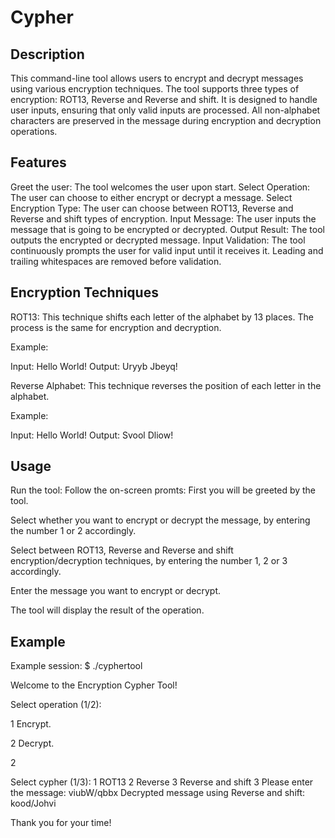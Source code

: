 # Cypher

## Description

<!-- Add third encription -->

This command-line tool allows users to encrypt and decrypt messages using various encryption techniques. The tool supports three types of encryption: ROT13, Reverse and Reverse and shift. It is designed to handle user inputs, ensuring that only valid inputs are processed. All non-alphabet characters are preserved in the message during encryption and decryption operations.

## Features

Greet the user: The tool welcomes the user upon start.
Select Operation: The user can choose to either encrypt or decrypt a message.
Select Encryption Type: The user can choose between ROT13, Reverse and Reverse and shift types of encryption.
Input Message: The user inputs the message that is going to be encrypted or decrypted.
Output Result: The tool outputs the encrypted or decrypted message.
Input Validation: The tool continuously prompts the user for valid input until it receives it. Leading and trailing whitespaces are removed before validation.

## Encryption Techniques

ROT13: This technique shifts each letter of the alphabet by 13 places. The process is the same for encryption and decryption.

Example:

Input: Hello World!
Output: Uryyb Jbeyq!

Reverse Alphabet: This technique reverses the position of each letter in the alphabet.

Example:

Input: Hello World!
Output: Svool Dliow!

## Usage

Run the tool:
Follow the on-screen promts:
First you will be greeted by the tool. 

Select whether you want to encrypt or decrypt the message, by entering the number 1 or 2 accordingly.

Select between ROT13, Reverse and Reverse and shift encryption/decryption techniques, by entering the number 1, 2 or 3 accordingly.

Enter the message you want to encrypt or decrypt.

The tool will display the result of the operation.

## Example
Example session:
$ ./cyphertool

Welcome to the Encryption Cypher Tool!

Select operation (1/2):

1 Encrypt.

2 Decrypt.

2

Select cypher (1/3):
1 ROT13
2 Reverse
3 Reverse and shift
3
Please enter the message: 
viubW/qbbx
Decrypted message using Reverse and shift: 
kood/Johvi

Thank you for your time!